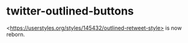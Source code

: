# twitter-outlined-buttons
&lt;https://userstyles.org/styles/145432/outlined-retweet-style> is now reborn.
